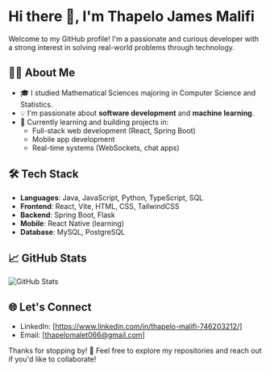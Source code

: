 # Hi there 👋, I'm Thapelo James Malifi

Welcome to my GitHub profile! I'm a passionate and curious developer with a strong interest in solving real-world problems through technology.

## 👨‍💻 About Me

- 🎓 I studied Mathematical Sciences majoring in Computer Science and Statistics.
- 💡 I'm passionate about **software development** and **machine learning**.
- 🌱 Currently learning and building projects in:
  - Full-stack web development (React, Spring Boot)
  - Mobile app development
  - Real-time systems (WebSockets, chat apps)

## 🛠️ Tech Stack

- **Languages**: Java, JavaScript, Python, TypeScript, SQL
- **Frontend**: React, Vite, HTML, CSS, TailwindCSS
- **Backend**: Spring Boot, Flask
- **Mobile**: React Native (learning)
- **Database**: MySQL, PostgreSQL

## 📈 GitHub Stats

![GitHub Stats](https://github-readme-stats.vercel.app/api?username=Thapelo-malete&show_icons=true&theme=tokyonight)

## 🌐 Let's Connect

- LinkedIn: [https://www.linkedin.com/in/thapelo-malifi-746203212/]
- Email: [thapelomalet066@gmail.com]

Thanks for stopping by! 🚀 Feel free to explore my repositories and reach out if you'd like to collaborate!
